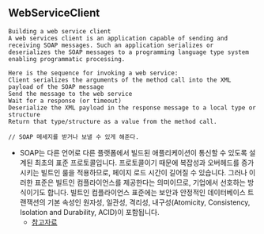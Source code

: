 ## WebServiceClient
```
Building a web service client
A web services client is an application capable of sending and receiving SOAP messages. Such an application serializes or deserializes the SOAP messages to a programming language type system enabling programmatic processing.

Here is the sequence for invoking a web service:
Client serializes the arguments of the method call into the XML payload of the SOAP message
Send the message to the web service
Wait for a response (or timeout)
Deserialize the XML payload in the response message to a local type or structure
Return that type/structure as a value from the method call.

// SOAP 메세지를 받거나 보낼 수 있게 해준다.
```


- SOAP는 다른 언어로 다른 플랫폼에서 빌드된 애플리케이션이 통신할 수 있도록 설계된 최초의 표준 프로토콜입니다. 프로토콜이기 때문에 복잡성과 오버헤드를 증가시키는 빌트인 룰을 적용하므로, 페이지 로드 시간이 길어질 수 있습니다. 그러나 이러한 표준은 빌트인 컴플라이언스를 제공한다는 의미이므로, 기업에서 선호하는 방식이기도 합니다. 빌트인 컴플라이언스 표준에는 보안과 안정적인 데이터베이스 트랜잭션의 기본 속성인 원자성, 일관성, 격리성, 내구성(Atomicity, Consistency, Isolation and Durability, ACID)이 포함됩니다.
    - [참고자료](https://www.redhat.com/ko/topics/integration/whats-the-difference-between-soap-rest)